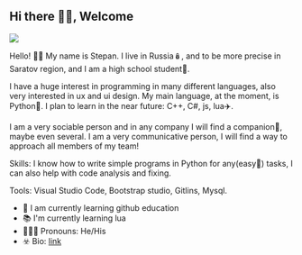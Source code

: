 ## Hi there 👋🏻, Welcome
![](https://github.com/user-attachments/assets/05d94366-c1ba-48bb-92a1-ee31261d6950)

Hello! 👋🏻 My name is Stepan. I live in Russia🪆, and to be more precise in Saratov region, and I am a high school student🏫.

I have a huge interest in programming in many different languages, also very interested in ux and ui design. My main language, at the moment, is Python🐍. I plan to learn in the near future: C++, C#, js, lua✈️.

I am a very sociable person and in any company I will find a companion💝, maybe even several. I am a very communicative person, I will find a way to approach all members of my team!

Skills:
I know how to write simple programs in Python for any(easy🫡) tasks, I can also help with code analysis and fixing.

Tools:
Visual Studio Code, Bootstrap studio, Gitlins, Mysql.

- 🧠 I am currently learning github education 
- 📚 I'm currently learning lua
- 🙎🏻‍♂️ Pronouns: He/His
- ☣️ Bio: [link](https://chepuxaa.github.io/Chepuxaa/)
